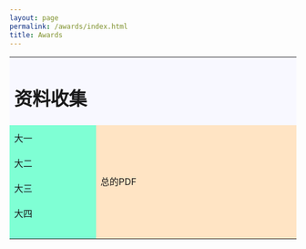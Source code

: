 ```yaml
---
layout: page
permalink: /awards/index.html
title: Awards
---
```



<html>
<head> 
<meta charset="utf-8"> 
<title> 资料 </title> 
</head>
<body>
 
<table width="700" border="0">
<tr>
<td colspan="2" style="background-color:#F8F8FF;">
<h1>资料收集</h1>
</td>
</tr>
 
<tr>
<td style="background-color:#7FFFD4;width:200px;">
大一<br>
  <br>
大二<br>
 <br>
大三<br>
 <br>
大四<br>
 <br>
</td>
<td style="background-color:#FFE4C4;height:200px;width:500px;">
总的PDF </td>
</tr>
 
</body>
</html>
